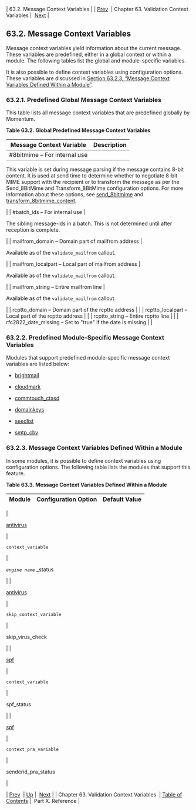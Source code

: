 | 63.2. Message Context Variables |
| [Prev](policy.context.variables)  | Chapter 63. Validation Context Variables |  [Next](p.reference) |

## 63.2. Message Context Variables

Message context variables yield information about the current message. These variables are predefined, either in a global context or within a module. The following tables list the global and module-specific variables.

It is also possible to define context variables using configuration options. These variables are discussed in [Section 63.2.3, “Message Context Variables Defined Within a Module”](policy.context-mess#policy.context-mess.module.defined "63.2.3. Message Context Variables Defined Within a Module").

### 63.2.1. Predefined Global Message Context Variables

This table lists all message context variables that are predefined globally by Momentum.

<a name="predefined-context-message-global"></a>

**Table 63.2. Global Predefined Message Context Variables**

| Message Context Variable | Description |
| --- | --- |
| #8bitmime – For internal use | 

This variable is set during message parsing if the message contains 8-bit content. It is used at send time to determine whether to negotiate 8-bit MIME support with the recipient or to transform the message as per the Send_8BitMime and Transform_8BitMime configuration options. For more information about these options, see [send_8bitmime](conf.ref.send_8bitmime "send_8bitmime") and [transform_8bitmime_content](conf.ref.transform_8bitmime_content "transform_8bitmime_content").

 |
| #batch_ids – For internal use | 

The sibling message-ids in a batch. This is not determined until after reception is complete.

 |
| mailfrom_domain – Domain part of mailfrom address | 

Available as of the `validate_mailfrom` callout.

 |
| mailfrom_localpart – Local part of mailfrom address | 

Available as of the `validate_mailfrom` callout.

 |
| mailfrom_string – Entire mailfrom line | 

Available as of the `validate_mailfrom` callout.

 |
| rcptto_domain – Domain part of the rcptto address |  |
| rcptto_localpart – Local part of the rcptto address |  |
| rcptto_string – Entire rcptto line |  |
| rfc2822_date_missing – Set to "true" if the date is missing |  |

### 63.2.2. Predefined Module-Specific Message Context Variables

Modules that support predefined module-specific message context variables are listed below:

*   [brightmail](modules.brightmail#modules.brightmail.context.variables "71.14.2. Message Context Variables")

*   [cloudmark](modules.cloudmark#modules.cloudmark.context.variables "71.18.3. Message Context Variables")

*   [commtouch_ctasd](modules.commtouch#modules.commtouch.context.variables "71.20.2. Message Context Variables")

*   [domainkeys](modules.domainkeys#modules.domainkeys.context.variables "71.28.3. Message Context Variables")

*   [seedlist](modules.seedlist#modules.seedlist.runtime.usage "71.62.2. Runtime Usage")

*   [smtp_cbv](modules.smtp_cbv#modules.smtp_cbv.context.variables "71.65.2. Message Context Variables")

### 63.2.3. Message Context Variables Defined Within a Module

In some modules, it is possible to define context variables using configuration options. The following table lists the modules that support this feature.

<a name="defined-context-message-module"></a>

**Table 63.3. Message Context Variables Defined Within a Module**

| Module | Configuration Option | Default Value |
| --- | --- | --- |
| 

[antivirus](modules.antivirus "71.6. antivirus – Antivirus")

 | 

`context_variable`

 | 

*`engine name`*      _status

 |
| 

[antivirus](modules.antivirus "71.6. antivirus – Antivirus")

 | 

`skip_context_variable`

 | 

skip_virus_check

 |
| 

[spf](modules.spf "71.68. spf Modules – spf_macros, spf_v1, and senderid (SPF v2)")

 | 

`context_variable`

 | 

spf_status

 |
| 

[spf](modules.spf "71.68. spf Modules – spf_macros, spf_v1, and senderid (SPF v2)")

 | 

`context_pra_variable`

 | 

senderid_pra_status

 |

| [Prev](policy.context.variables)  | [Up](policy.context.variables) |  [Next](p.reference) |
| Chapter 63. Validation Context Variables  | [Table of Contents](index) |  Part X. Reference |

